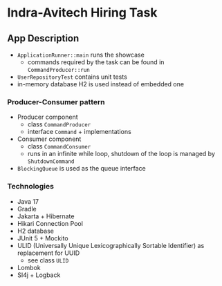 # Indra-Avitech Hiring Task 

## App Description
- `ApplicationRunner::main` runs the showcase
  - commands required by the task can be found in `CommandProducer::run`
- `UserRepositoryTest` contains unit tests
- in-memory database H2 is used instead of embedded one

### Producer-Consumer pattern
- Producer component
  - class `CommandProducer`
  - interface `Command` + implementations
- Consumer component
  - class `CommandConsumer`
  - runs in an infinite while loop, shutdown of the loop is managed by `ShutdownCommand`
- `BlockingQueue` is used as the queue interface

### Technologies
- Java 17
- Gradle
- Jakarta + Hibernate
- Hikari Connection Pool
- H2 database
- JUnit 5 + Mockito
- ULID (Universally Unique Lexicographically Sortable Identifier) as replacement for UUID
  - see class `ULID`
- Lombok
- Sl4j + Logback
